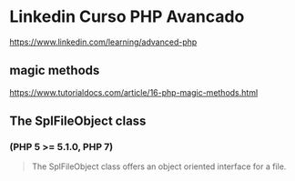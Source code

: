 # Linkedin Curso PHP Avancado
https://www.linkedin.com/learning/advanced-php

## magic methods
https://www.tutorialdocs.com/article/16-php-magic-methods.html

## The SplFileObject class
### (PHP 5 >= 5.1.0, PHP 7)
> The SplFileObject class offers an object oriented interface for a file.
